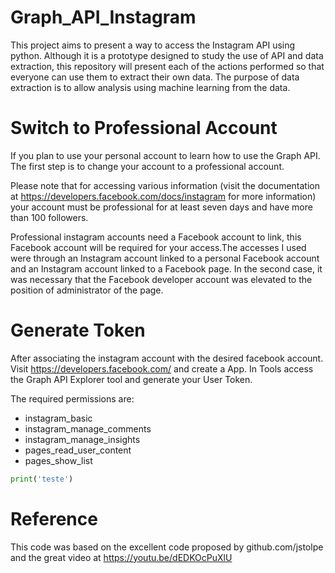 # Graph_API_Instagram

This project aims to present a way to access the Instagram API using python. Although it is a prototype designed to study the use of API and data extraction, this repository will present each of the actions performed so that everyone can use them to extract their own data. The purpose of data extraction is to allow analysis using machine learning from the data.

# Switch to Professional Account

If you plan to use your personal account to learn how to use the Graph API. The first step is to change your account to a professional account.

Please note that for accessing various information (visit the documentation at https://developers.facebook.com/docs/instagram for more information) your account must be professional for at least seven days and have more than 100 followers.

Professional instagram accounts need a Facebook account to link, this Facebook account will be required for your access.The accesses I used were through an Instagram account linked to a personal Facebook account and an Instagram account linked to a Facebook page. In the second case, it was necessary that the Facebook developer account was elevated to the position of administrator of the page.

# Generate Token

After associating the instagram account with the desired facebook account. Visit https://developers.facebook.com/ and create a App. In Tools access the Graph API Explorer tool and generate your User Token.

The required permissions are:
- instagram_basic
- instagram_manage_comments
- instagram_manage_insights
- pages_read_user_content
- pages_show_list

```python
print('teste')
```
# Reference

This code was based on the excellent code proposed by github.com/jstolpe and the great video at https://youtu.be/dEDKOcPuXlU

